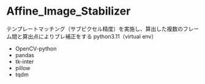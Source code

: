# Affine_Image_Stabilizer
テンプレートマッチング（サブピクセル精度）を実施し、算出した複数のフレーム間と算出点によりブレ補正をする
python3.11（virtual env）
  - OpenCV-python
  - pandas
  - tk-inter
  - pillow
  - tqdm
